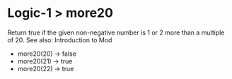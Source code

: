 # Logic-1 > more20

Return true if the given non-negative number is 1 or 2 more than a multiple of 20. See also: Introduction to Mod

- more20(20) → false
- more20(21) → true
- more20(22) → true